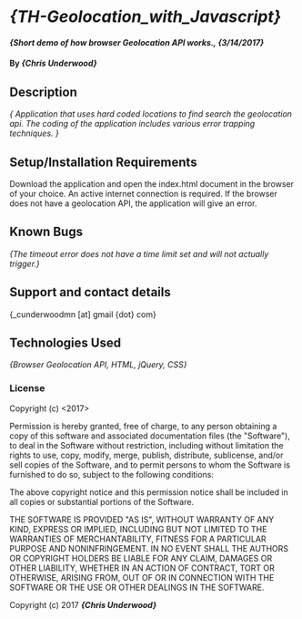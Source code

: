 # _{TH-Geolocation_with_Javascript}_

#### _{Short demo of how browser Geolocation API works., {3/14/2017}_

#### By _**{Chris Underwood}**_

## Description

_{ Application that uses hard coded locations to find search the geolocation api. The coding of the application includes various error trapping techniques. }_

## Setup/Installation Requirements

  Download the application and open the index.html document in the browser of your choice. An active internet connection is required. If the browser does not have a geolocation API, the application will give an error.

## Known Bugs

_{The timeout error does not have a time limit set and will not actually trigger.}_

## Support and contact details

{_cunderwoodmn [at] gmail {dot} com}

## Technologies Used

_{Browser Geolocation API, HTML, jQuery, CSS}_

### License

Copyright (c) <2017> <Chris Underwood>

Permission is hereby granted, free of charge, to any person obtaining a copy of this software and associated documentation files (the "Software"), to deal in the Software without restriction, including without limitation the rights to use, copy, modify, merge, publish, distribute, sublicense, and/or sell copies of the Software, and to permit persons to whom the Software is furnished to do so, subject to the following conditions:

The above copyright notice and this permission notice shall be included in all copies or substantial portions of the Software.

THE SOFTWARE IS PROVIDED "AS IS", WITHOUT WARRANTY OF ANY KIND, EXPRESS OR IMPLIED, INCLUDING BUT NOT LIMITED TO THE WARRANTIES OF MERCHANTABILITY, FITNESS FOR A PARTICULAR PURPOSE AND NONINFRINGEMENT. IN NO EVENT SHALL THE AUTHORS OR COPYRIGHT HOLDERS BE LIABLE FOR ANY CLAIM, DAMAGES OR OTHER LIABILITY, WHETHER IN AN ACTION OF CONTRACT, TORT OR OTHERWISE, ARISING FROM, OUT OF OR IN CONNECTION WITH THE SOFTWARE OR THE USE OR OTHER DEALINGS IN THE SOFTWARE.

Copyright (c) 2017 **_{Chris Underwood}_**
